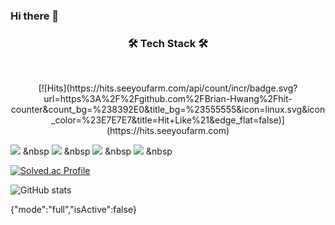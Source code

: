 ### Hi there 👋

<h3 align="center"><b>🛠 Tech Stack 🛠</b></h3>
</br>
<p align="center">
[![Hits](https://hits.seeyoufarm.com/api/count/incr/badge.svg?url=https%3A%2F%2Fgithub.com%2FBrian-Hwang%2Fhit-counter&count_bg=%238392E0&title_bg=%23555555&icon=linux.svg&icon_color=%23E7E7E7&title=Hit+Like%21&edge_flat=false)](https://hits.seeyoufarm.com)
</div>
  
<img src="https://img.shields.io/badge/HTML5-E34F26?style=flat-square&logo=HTML5&logoColor=white"/></a> &nbsp
<img src="https://img.shields.io/badge/CSS3-1572B6?style=flat-square&logo=CSS3&logoColor=white"/></a> &nbsp
<img src="https://img.shields.io/badge/JavaScript-F7DF1E?style=flat-square&logo=JavaScript&logoColor=white"/></a> &nbsp
<img src="https://img.shields.io/badge/Python-3766AB?style=flat-square&logo=Python&logoColor=white"/></a> &nbsp 


[![Solved.ac Profile](http://mazassumnida.wtf/api/v2/generate_badge?boj=brian11hwang)](https://solved.ac/brian11hwang/)

![GitHub stats](https://github-readme-stats.vercel.app/api?username=Brian-Hwang&show_icons=true&theme=tokyonight)





{"mode":"full","isActive":false}
